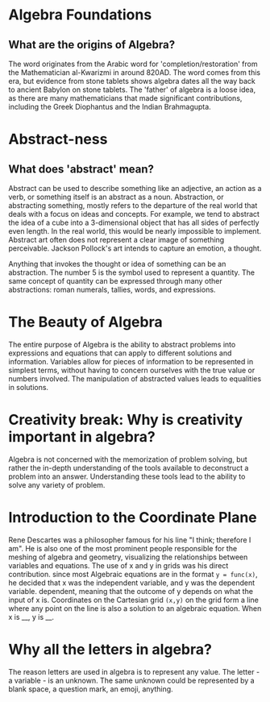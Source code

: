 # Algebra Foundations
## What are the origins of Algebra?
The word originates from the Arabic word for 'completion/restoration' from the Mathematician al-Kwarizmi in around 820AD. The word comes from this era, but evidence from stone tablets shows algebra dates all the way back to ancient Babylon on stone tablets. 
The 'father' of algebra is a loose idea, as there are many mathematicians that made significant contributions, including the Greek Diophantus and the Indian Brahmagupta.

# Abstract-ness
## What does 'abstract' mean?
Abstract can be used to describe something like an adjective, an action as a verb, or something itself is an abstract as a noun. 
Abstraction, or abstracting something, mostly refers to the departure of the real world that deals with a focus on ideas and concepts.
For example, we tend to abstract the idea of a cube into a 3-dimensional object that has all sides of perfectly even length. In the real world, this would be nearly impossible to implement.
Abstract art often does not represent a clear image of something perceivable. Jackson Pollock's art intends to capture an emotion, a thought.

Anything that invokes the thought or idea of something can be an abstraction. The number 5 is the symbol used to represent a quantity. The same concept of quantity can be expressed through many other abstractions: roman numerals, tallies, words, and expressions.

# The Beauty of Algebra
The entire purpose of Algebra is the ability to abstract problems into expressions and equations that can apply to different solutions and information. Variables allow for pieces of information to be represented in simplest terms, without having to concern ourselves with the true value or numbers involved. The manipulation of abstracted values leads to equalities in solutions.

# Creativity break: Why is creativity important in algebra?
Algebra is not concerned with the memorization of problem solving, but rather the in-depth understanding of the tools available to deconstruct a problem into an answer. Understanding these tools lead to the ability to solve any variety of problem.

# Introduction to the Coordinate Plane
Rene Descartes was a philosopher famous for his line "I think; therefore I am". He is also one of the most prominent people responsible for the meshing of algebra and geometry, visualizing the relationships between variables and equations. The use of x and y in grids was his direct contribution. since most Algebraic equations are in the format `y = func(x)`, he decided that x was the independent variable, and y was the dependent variable. dependent, meaning that the outcome of y depends on what the input of x is. Coordinates on the Cartesian grid `(x,y)` on the grid form a line where any point on the line is also a solution to an algebraic equation. When x is __, y is __.

# Why all the letters in algebra?
The reason letters are used in algebra is to represent any value. The letter - a variable - is an unknown. The same unknown could be represented by a blank space, a question mark, an emoji, anything.